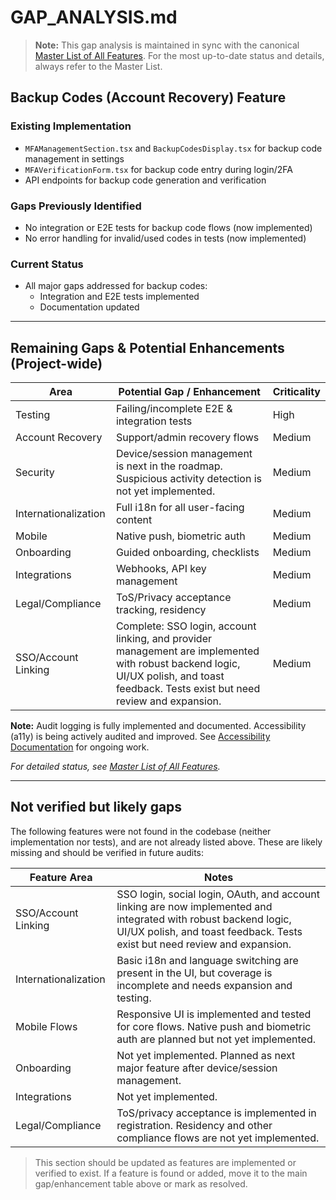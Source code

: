 # GAP_ANALYSIS.md

> **Note:** This gap analysis is maintained in sync with the canonical [Master List of All Features](./Master-List-of-all-features.md). For the most up-to-date status and details, always refer to the Master List.

## Backup Codes (Account Recovery) Feature

### Existing Implementation
- `MFAManagementSection.tsx` and `BackupCodesDisplay.tsx` for backup code management in settings
- `MFAVerificationForm.tsx` for backup code entry during login/2FA
- API endpoints for backup code generation and verification

### Gaps Previously Identified
- No integration or E2E tests for backup code flows (now implemented)
- No error handling for invalid/used codes in tests (now implemented)

### Current Status
- All major gaps addressed for backup codes:
  - Integration and E2E tests implemented
  - Documentation updated

---

## Remaining Gaps & Potential Enhancements (Project-wide)

| Area                | Potential Gap / Enhancement                | Criticality |
|---------------------|--------------------------------------------|-------------|
| Testing             | Failing/incomplete E2E & integration tests | High        |
| Account Recovery    | Support/admin recovery flows               | Medium      |
| Security            | Device/session management is next in the roadmap. Suspicious activity detection is not yet implemented. | Medium      |
| Internationalization| Full i18n for all user-facing content      | Medium      |
| Mobile              | Native push, biometric auth                | Medium      |
| Onboarding          | Guided onboarding, checklists              | Medium      |
| Integrations        | Webhooks, API key management               | Medium      |
| Legal/Compliance    | ToS/Privacy acceptance tracking, residency | Medium      |
| SSO/Account Linking | Complete: SSO login, account linking, and provider management are implemented with robust backend logic, UI/UX polish, and toast feedback. Tests exist but need review and expansion. | Medium |

**Note:** Audit logging is fully implemented and documented. Accessibility (a11y) is being actively audited and improved. See [Accessibility Documentation](./Accessibility-implementation-plan.md) for ongoing work.

*For detailed status, see [Master List of All Features](./Master-List-of-all-features.md).*

---

## Not verified but likely gaps

The following features were not found in the codebase (neither implementation nor tests), and are not already listed above. These are likely missing and should be verified in future audits:

| Feature Area         | Notes |
|----------------------|-------|
| SSO/Account Linking  | SSO login, social login, OAuth, and account linking are now implemented and integrated with robust backend logic, UI/UX polish, and toast feedback. Tests exist but need review and expansion. |
| Internationalization | Basic i18n and language switching are present in the UI, but coverage is incomplete and needs expansion and testing. |
| Mobile Flows         | Responsive UI is implemented and tested for core flows. Native push and biometric auth are planned but not yet implemented. |
| Onboarding           | Not yet implemented. Planned as next major feature after device/session management. |
| Integrations         | Not yet implemented. |
| Legal/Compliance     | ToS/privacy acceptance is implemented in registration. Residency and other compliance flows are not yet implemented. |

> This section should be updated as features are implemented or verified to exist. If a feature is found or added, move it to the main gap/enhancement table above or mark as resolved.
